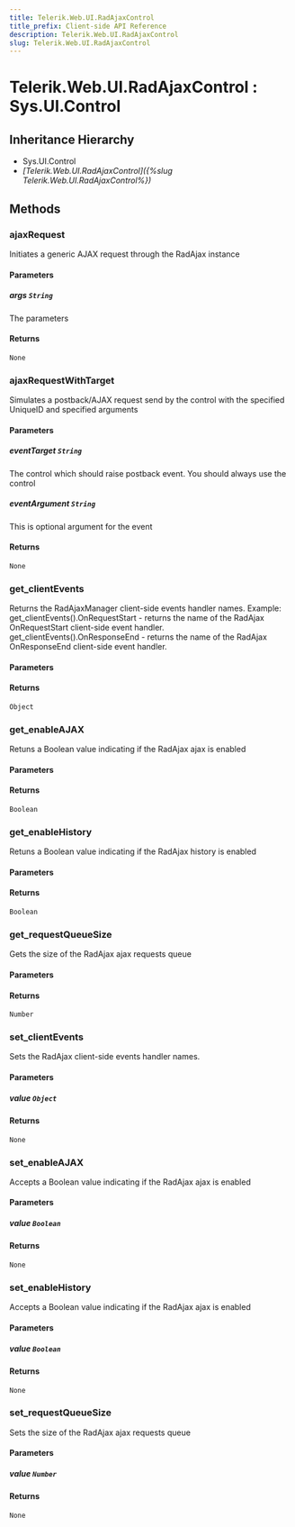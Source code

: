 ```yaml
---
title: Telerik.Web.UI.RadAjaxControl
title_prefix: Client-side API Reference
description: Telerik.Web.UI.RadAjaxControl
slug: Telerik.Web.UI.RadAjaxControl
---
```


# Telerik.Web.UI.RadAjaxControl : Sys.UI.Control 

## Inheritance Hierarchy

* Sys.UI.Control
* *[Telerik.Web.UI.RadAjaxControl]({%slug Telerik.Web.UI.RadAjaxControl%})*


## Methods

###  ajaxRequest

Initiates a generic AJAX request through the RadAjax instance

#### Parameters

##### args `String`

The parameters

#### Returns

`None` 

### ajaxRequestWithTarget

Simulates a postback/AJAX request send by the control with the specified UniqueID and specified arguments

#### Parameters

##### eventTarget `String`

The control which should raise postback event. You should always use the control

##### eventArgument `String`

This is optional argument for the event

#### Returns

`None` 

### get_clientEvents

Returns the RadAjaxManager client-side events handler names. Example: get_clientEvents().OnRequestStart - returns the name of the RadAjax OnRequestStart client-side event handler. get_clientEvents().OnResponseEnd - returns the name of the RadAjax OnResponseEnd client-side event handler.

#### Parameters

#### Returns

`Object` 

### get_enableAJAX

Retuns a Boolean value indicating if the RadAjax ajax is enabled

#### Parameters

#### Returns

`Boolean` 

### get_enableHistory

Retuns a Boolean value indicating if the RadAjax history is enabled

#### Parameters

#### Returns

`Boolean` 

### get_requestQueueSize

Gets the size of the RadAjax ajax requests queue

#### Parameters

#### Returns

`Number` 

### set_clientEvents

Sets the RadAjax client-side events handler names.

#### Parameters

##### value `Object`

#### Returns

`None` 

### set_enableAJAX

Accepts a Boolean value indicating if the RadAjax ajax is enabled

#### Parameters

##### value `Boolean`

#### Returns

`None` 

### set_enableHistory

Accepts a Boolean value indicating if the RadAjax ajax is enabled

#### Parameters

##### value `Boolean`

#### Returns

`None` 

### set_requestQueueSize

Sets the size of the RadAjax ajax requests queue

#### Parameters

##### value `Number`

#### Returns

`None` 



